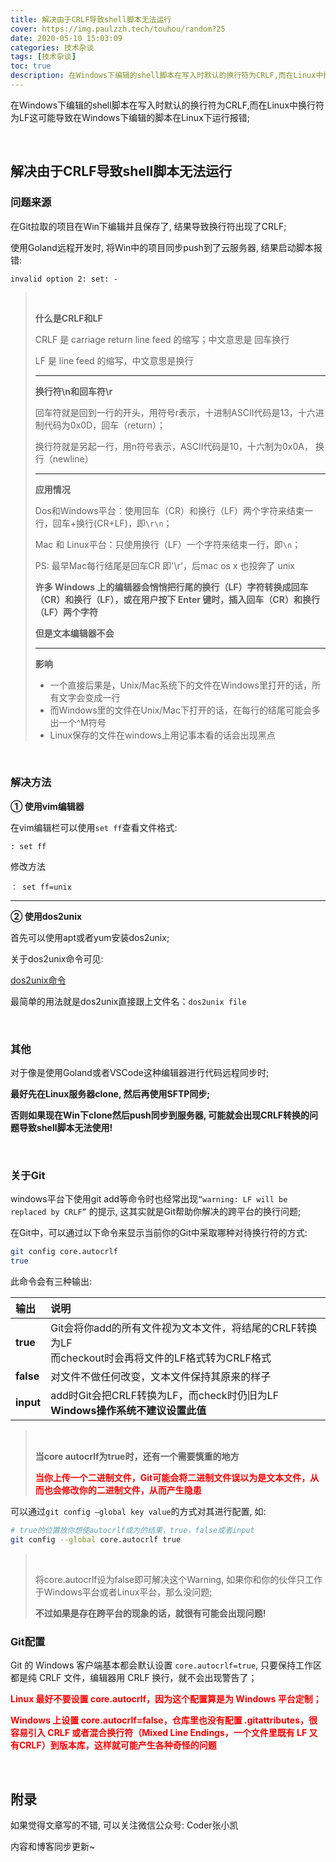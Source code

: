 ```yaml
---
title: 解决由于CRLF导致shell脚本无法运行
cover: https://img.paulzzh.tech/touhou/random?25
date: 2020-05-10 15:03:09
categories: 技术杂谈
tags: [技术杂谈]
toc: true
description: 在Windows下编辑的shell脚本在写入时默认的换行符为CRLF,而在Linux中换行符为LF这可能导致在Windows下编辑的脚本在Linux下运行报错;
---
```



在Windows下编辑的shell脚本在写入时默认的换行符为CRLF,而在Linux中换行符为LF这可能导致在Windows下编辑的脚本在Linux下运行报错;

<br/>

<!--more-->

<!-- **目录:** -->

<!-- toc -->

<!-- <br/> -->

## 解决由于CRLF导致shell脚本无法运行

### 问题来源

在Git拉取的项目在Win下编辑并且保存了, 结果导致换行符出现了CRLF;

使用Goland远程开发时, 将Win中的项目同步push到了云服务器, 结果启动脚本报错:

`invalid option 2: set: -`

><br/>
>
>**什么是CRLF和LF**
>
>CRLF 是 carriage return line feed 的缩写；中文意思是 回车换行
>
>LF 是 line feed 的缩写，中文意思是换行
>
>****
>
>**换行符\n和回车符\r**
>
>回车符就是回到一行的开头，用符号r表示，十进制ASCII代码是13，十六进制代码为0x0D，回车（return）；
>
>换行符就是另起一行，用n符号表示，ASCII代码是10，十六制为0x0A， 换行（newline）
>
>****
>
>**应用情况**
>
>Dos和Windows平台：使用回车（CR）和换行（LF）两个字符来结束一行，回车+换行(CR+LF)，即`\r\n`；
>
>Mac 和 Linux平台：只使用换行（LF）一个字符来结束一行，即`\n`；
>
>PS: 最早Mac每行结尾是回车CR 即'\r'，后mac os x 也投奔了 unix
>
>**许多 Windows 上的编辑器会悄悄把行尾的换行（LF）字符转换成回车（CR）和换行（LF），或在用户按下 Enter 键时，插入回车（CR）和换行（LF）两个字符**
>
>**但是文本编辑器不会**
>
>****
>
>**影响**
>
>-   一个直接后果是，Unix/Mac系统下的文件在Windows里打开的话，所有文字会变成一行
>-   而Windows里的文件在Unix/Mac下打开的话，在每行的结尾可能会多出一个^M符号
>-   Linux保存的文件在windows上用记事本看的话会出现黑点

<br/>

### 解决方法

**① 使用vim编辑器**

在vim编辑栏可以使用`set ff`查看文件格式:

```
: set ff
```

修改方法

```
： set ff=unix
```



****

**② 使用dos2unix**

首先可以使用apt或者yum安装dos2unix;

关于dos2unix命令可见:

[dos2unix命令](https://www.jianshu.com/p/d2e96b2ccab9)

最简单的用法就是dos2unix直接跟上文件名：`dos2unix file`

<br/>

### 其他

对于像是使用Goland或者VSCode这种编辑器进行代码远程同步时;

**最好先在Linux服务器clone, 然后再使用SFTP同步;**

**否则如果现在Win下clone然后push同步到服务器, 可能就会出现CRLF转换的问题导致shell脚本无法使用!**

<br/>

### 关于Git

windows平台下使用git add等命令时也经常出现`“warning: LF will be replaced by CRLF”` 的提示, 这其实就是Git帮助你解决的跨平台的换行问题;

在Git中，可以通过以下命令来显示当前你的Git中采取哪种对待换行符的方式:

```bash
git config core.autocrlf
true
```

此命令会有三种输出:

| **输出**  | **说明**                                                     |
| :-------- | :----------------------------------------------------------- |
| **true**  | Git会将你add的所有文件视为文本文件，将结尾的CRLF转换为LF<br />而checkout时会再将文件的LF格式转为CRLF格式 |
| **false** | 对文件不做任何改变，文本文件保持其原来的样子                 |
| **input** | add时Git会把CRLF转换为LF，而check时仍旧为LF<br />**Windows操作系统不建议设置此值** |

>   <br/>
>
>   **当core autocrlf为true时，还有一个需要慎重的地方**
>
>   <font color="#f00">**当你上传一个二进制文件，Git可能会将二进制文件误以为是文本文件，从而也会修改你的二进制文件，从而产生隐患**</font>

可以通过`git config –global key value`的方式对其进行配置, 如:

```bash
# true的位置放你想使autocrlf成为的结果，true，false或者input
git config --global core.autocrlf true
```

>   <br/>
>
>   将core.autocrlf设为false即可解决这个Warning, 如果你和你的伙伴只工作于Windows平台或者Linux平台，那么没问题;
>
>   **不过如果是存在跨平台的现象的话，就很有可能会出现问题!**

### Git配置

Git 的 Windows 客户端基本都会默认设置 `core.autocrlf=true`, 只要保持工作区都是纯 CRLF 文件，编辑器用 CRLF 换行，就不会出现警告了；

<font color="#f00">**Linux 最好不要设置 core.autocrlf，因为这个配置算是为 Windows 平台定制；**</font>

<font color="#f00">**Windows 上设置 core.autocrlf=false，仓库里也没有配置 .gitattributes，很容易引入 CRLF 或者混合换行符（Mixed Line Endings，一个文件里既有 LF 又有CRLF）到版本库，这样就可能产生各种奇怪的问题**</font>

<br/>

## 附录

如果觉得文章写的不错, 可以关注微信公众号: Coder张小凯

内容和博客同步更新~

<br/>